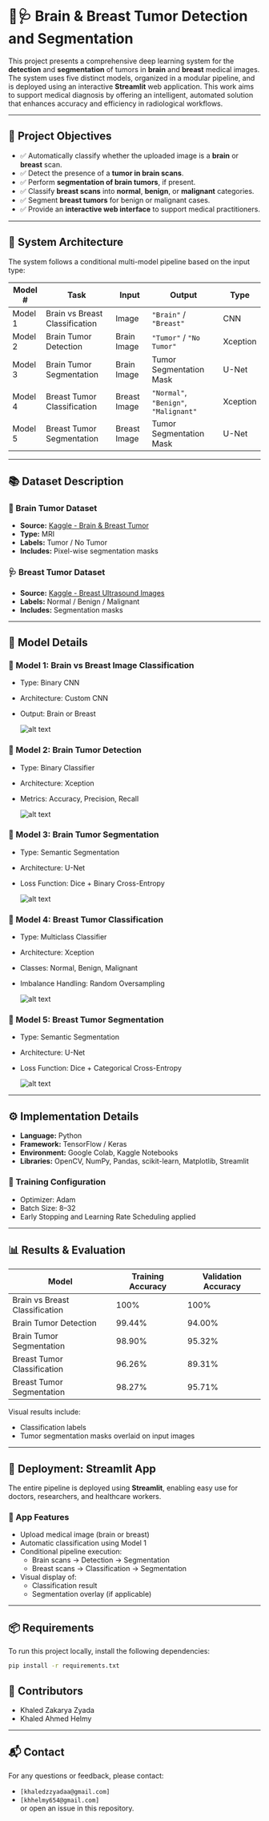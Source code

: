 # 🧠🩺 Brain & Breast Tumor Detection and Segmentation

This project presents a comprehensive deep learning system for the **detection** and **segmentation** of tumors in **brain** and **breast** medical images. The system uses five distinct models, organized in a modular pipeline, and is deployed using an interactive **Streamlit** web application. This work aims to support medical diagnosis by offering an intelligent, automated solution that enhances accuracy and efficiency in radiological workflows.

---

## 📌 Project Objectives

- ✅ Automatically classify whether the uploaded image is a **brain** or **breast** scan.
- ✅ Detect the presence of a **tumor in brain scans**.
- ✅ Perform **segmentation of brain tumors**, if present.
- ✅ Classify **breast scans** into **normal**, **benign**, or **malignant** categories.
- ✅ Segment **breast tumors** for benign or malignant cases.
- ✅ Provide an **interactive web interface** to support medical practitioners.

---

## 🧱 System Architecture

The system follows a conditional multi-model pipeline based on the input type:

| Model # | Task                          | Input        | Output                        | Type         |
|---------|-------------------------------|--------------|-------------------------------|--------------|
| Model 1 | Brain vs Breast Classification | Image        | `"Brain"` / `"Breast"`        | CNN          |
| Model 2 | Brain Tumor Detection          | Brain Image  | `"Tumor"` / `"No Tumor"`      | Xception     |
| Model 3 | Brain Tumor Segmentation       | Brain Image  | Tumor Segmentation Mask       | U-Net        |
| Model 4 | Breast Tumor Classification    | Breast Image | `"Normal"`, `"Benign"`, `"Malignant"` | Xception     |
| Model 5 | Breast Tumor Segmentation      | Breast Image | Tumor Segmentation Mask       | U-Net        |

---

## 📚 Dataset Description

### 🧠 Brain Tumor Dataset
- **Source:** [Kaggle - Brain & Breast Tumor](https://www.kaggle.com/datasets/khaledhellmy/brain-breast-tumor)
- **Type:** MRI
- **Labels:** Tumor / No Tumor
- **Includes:** Pixel-wise segmentation masks

### 🩺 Breast Tumor Dataset
- **Source:** [Kaggle - Breast Ultrasound Images](https://www.kaggle.com/datasets/sabahesaraki/breast-ultrasound-images-dataset)
- **Labels:** Normal / Benign / Malignant
- **Includes:** Segmentation masks


---

## 🧠 Model Details

### 🔹 Model 1: Brain vs Breast Image Classification
- Type: Binary CNN
- Architecture: Custom CNN
- Output: Brain or Breast

    ![alt text](Images/image.png)

### 🔹 Model 2: Brain Tumor Detection
- Type: Binary Classifier
- Architecture: Xception
- Metrics: Accuracy, Precision, Recall

    ![alt text](Images/image-1.png)

### 🔹 Model 3: Brain Tumor Segmentation
- Type: Semantic Segmentation
- Architecture: U-Net
- Loss Function: Dice + Binary Cross-Entropy

    ![alt text](Images/image-2.png)

### 🔹 Model 4: Breast Tumor Classification
- Type: Multiclass Classifier
- Architecture: Xception
- Classes: Normal, Benign, Malignant
- Imbalance Handling: Random Oversampling

    ![alt text](Images/image-3.png)

### 🔹 Model 5: Breast Tumor Segmentation
- Type: Semantic Segmentation
- Architecture: U-Net
- Loss Function: Dice + Categorical Cross-Entropy

    ![alt text](Images/image-4.png)
---

## ⚙️ Implementation Details

- **Language:** Python
- **Framework:** TensorFlow / Keras
- **Environment:** Google Colab, Kaggle Notebooks
- **Libraries:** OpenCV, NumPy, Pandas, scikit-learn, Matplotlib, Streamlit

### 🧪 Training Configuration
- Optimizer: Adam
- Batch Size: 8–32
- Early Stopping and Learning Rate Scheduling applied

---

## 📊 Results & Evaluation

| Model                          | Training Accuracy | Validation Accuracy |
|-------------------------------|-------------------|---------------------|
| Brain vs Breast Classification | 100%              | 100%                |
| Brain Tumor Detection          | 99.44%            | 94.00%              |
| Brain Tumor Segmentation       | 98.90%            | 95.32%              |
| Breast Tumor Classification    | 96.26%            | 89.31%              |
| Breast Tumor Segmentation      | 98.27%            | 95.71%              |

Visual results include:
- Classification labels
- Tumor segmentation masks overlaid on input images

---

## 🚀 Deployment: Streamlit App

The entire pipeline is deployed using **Streamlit**, enabling easy use for doctors, researchers, and healthcare workers.

### 🔹 App Features
- Upload medical image (brain or breast)
- Automatic classification using Model 1
- Conditional pipeline execution:
  - Brain scans → Detection → Segmentation
  - Breast scans → Classification → Segmentation
- Visual display of:
  - Classification result
  - Segmentation overlay (if applicable)

---
## 📦 Requirements

To run this project locally, install the following dependencies:

```bash
pip install -r requirements.txt
```

## 👥 Contributors

- Khaled Zakarya Zyada 
- Khaled Ahmed Helmy  




---

## 📬 Contact

For any questions or feedback, please contact:  
- `[khaledzzyadaa@gmail.com]`
- `[khhelmy654@gmail.com]`  
or open an issue in this repository.